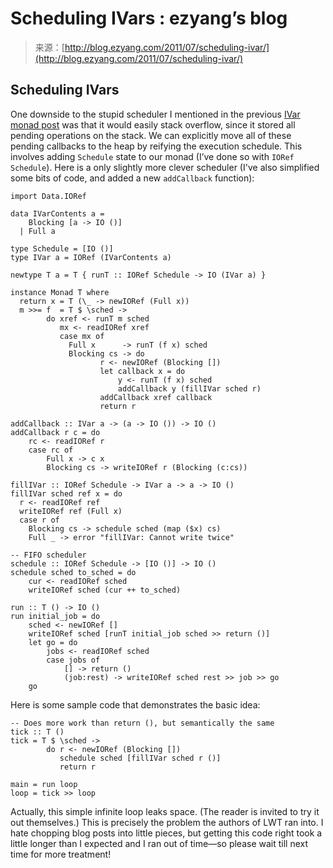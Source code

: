 <!--yml
category: 未分类
date: 2024-07-01 18:17:44
-->

# Scheduling IVars : ezyang’s blog

> 来源：[http://blog.ezyang.com/2011/07/scheduling-ivar/](http://blog.ezyang.com/2011/07/scheduling-ivar/)

## Scheduling IVars

One downside to the stupid scheduler I mentioned in the previous [IVar monad post](http://blog.ezyang.com/2011/06/the-iva-monad/) was that it would easily stack overflow, since it stored all pending operations on the stack. We can explicitly move all of these pending callbacks to the heap by reifying the execution schedule. This involves adding `Schedule` state to our monad (I’ve done so with `IORef Schedule`). Here is a only slightly more clever scheduler (I've also simplified some bits of code, and added a new `addCallback` function):

```
import Data.IORef

data IVarContents a =
    Blocking [a -> IO ()]
  | Full a

type Schedule = [IO ()]
type IVar a = IORef (IVarContents a)

newtype T a = T { runT :: IORef Schedule -> IO (IVar a) }

instance Monad T where
  return x = T (\_ -> newIORef (Full x))
  m >>= f  = T $ \sched ->
        do xref <- runT m sched
           mx <- readIORef xref
           case mx of
             Full x      -> runT (f x) sched
             Blocking cs -> do
                    r <- newIORef (Blocking [])
                    let callback x = do
                        y <- runT (f x) sched
                        addCallback y (fillIVar sched r)
                    addCallback xref callback
                    return r

addCallback :: IVar a -> (a -> IO ()) -> IO ()
addCallback r c = do
    rc <- readIORef r
    case rc of
        Full x -> c x
        Blocking cs -> writeIORef r (Blocking (c:cs))

fillIVar :: IORef Schedule -> IVar a -> a -> IO ()
fillIVar sched ref x = do
  r <- readIORef ref
  writeIORef ref (Full x)
  case r of
    Blocking cs -> schedule sched (map ($x) cs)
    Full _ -> error "fillIVar: Cannot write twice"

-- FIFO scheduler
schedule :: IORef Schedule -> [IO ()] -> IO ()
schedule sched to_sched = do
    cur <- readIORef sched
    writeIORef sched (cur ++ to_sched)

run :: T () -> IO ()
run initial_job = do
    sched <- newIORef []
    writeIORef sched [runT initial_job sched >> return ()]
    let go = do
        jobs <- readIORef sched
        case jobs of
            [] -> return ()
            (job:rest) -> writeIORef sched rest >> job >> go
    go

```

Here is some sample code that demonstrates the basic idea:

```
-- Does more work than return (), but semantically the same
tick :: T ()
tick = T $ \sched ->
        do r <- newIORef (Blocking [])
           schedule sched [fillIVar sched r ()]
           return r

main = run loop
loop = tick >> loop

```

Actually, this simple infinite loop leaks space. (The reader is invited to try it out themselves.) This is precisely the problem the authors of LWT ran into. I hate chopping blog posts into little pieces, but getting this code right took a little longer than I expected and I ran out of time—so please wait till next time for more treatment!